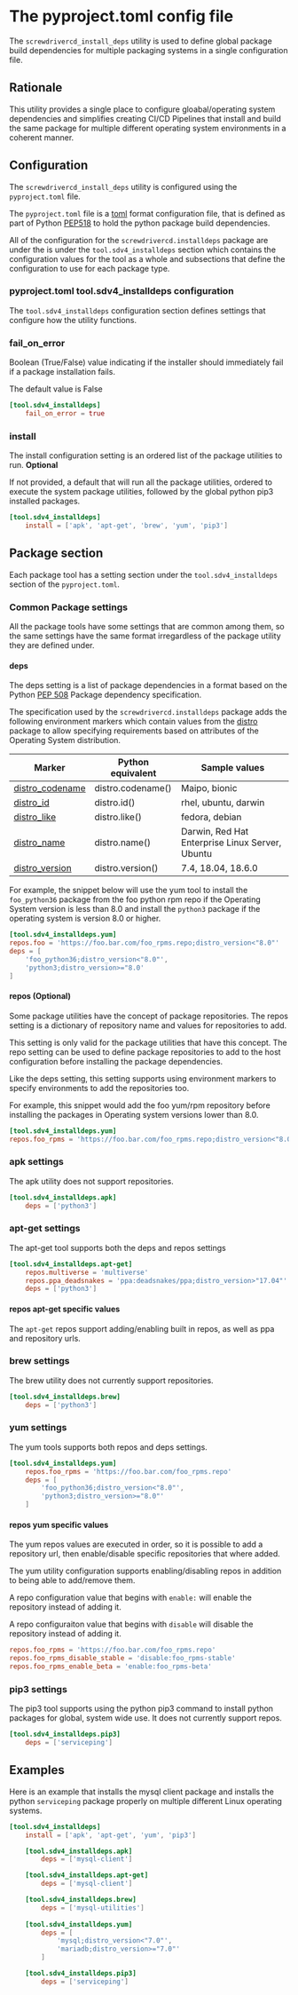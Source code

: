 # The pyproject.toml config file

The `screwdrivercd_install_deps` utility is used to define global package build dependencies for multiple packaging
systems in a single configuration file.

## Rationale

This utility provides a single place to configure gloabal/operating system dependencies
and simplifies creating CI/CD Pipelines that install and build the same package for multiple different
operating system environments in a coherent manner.

## Configuration

The `screwdrivercd_install_deps` utility is configured using the `pyproject.toml` file.  

The `pyproject.toml` file is a [toml](https://github.com/toml-lang/toml) format configuration file, that is defined as part of Python [PEP518](https://www.python.org/dev/peps/pep-0518/) to hold the python package build dependencies.  

All of the configuration for the `screwdrivercd.installdeps` package are under the  is under the `tool.sdv4_installdeps` section which contains the configuration values for the tool as a whole and subsections that define the configuration to use for each package type.

### pyproject.toml tool.sdv4_installdeps configuration

The `tool.sdv4_installdeps` configuration section defines settings that configure how the utility functions.

### fail_on_error

Boolean (True/False) value indicating if the installer should immediately fail if a package installation fails.

The default value is False

```toml
[tool.sdv4_installdeps]
    fail_on_error = true
```

### install

The install configuration setting is an ordered list of the package utilities to run.  **Optional**

If not provided, a default that will run all the package utilities, ordered to execute the system package utilities, followed by the global python pip3 installed packages.

```toml
[tool.sdv4_installdeps]
    install = ['apk', 'apt-get', 'brew', 'yum', 'pip3']
```

## Package section

Each package tool has a setting section under the `tool.sdv4_installdeps` section of the `pyproject.toml`.

### Common Package settings

All the package tools have some settings that are common among them, so the same settings have the same format irregardless of the package utility they are defined under.

#### deps

The deps setting is a list of package dependencies in a format based on the Python [PEP 508](https://www.python.org/dev/peps/pep-0508) Package dependency specification.  

The specification used by the `screwdrivercd.installdeps` package adds the following environment markers which contain 
values from the [distro](https://distro.readthedocs.io/en/latest/) package to allow specifying requirements based on 
attributes of the Operating System distribution.

| Marker                                                                      | Python equivalent | Sample values                                   |
| --------------------------------------------------------------------------- | ----------------- | ----------------------------------------------- |
| [distro_codename](https://distro.readthedocs.io/en/latest/#distro.codename) | distro.codename() | Maipo, bionic                                   |
| [distro_id](https://distro.readthedocs.io/en/latest/#distro.id)             | distro.id()       | rhel, ubuntu, darwin                            |
| [distro_like](https://distro.readthedocs.io/en/latest/#distro.like)         | distro.like()     | fedora, debian                                  |
| [distro_name](https://distro.readthedocs.io/en/latest/#distro.name)         | distro.name()     | Darwin, Red Hat Enterprise Linux Server, Ubuntu |
| [distro_version](https://distro.readthedocs.io/en/latest/#distro.version)   | distro.version()  | 7.4, 18.04, 18.6.0 |

For example, the snippet below will use the yum tool to install the `foo_python36` package from the foo python rpm repo 
if the Operating System version is less than 8.0 and install the `python3` package if the operating system is version 
8.0 or higher.

```toml
[tool.sdv4_installdeps.yum]
repos.foo = 'https://foo.bar.com/foo_rpms.repo;distro_version<"8.0"'
deps = [
    'foo_python36;distro_version<"8.0"',
    'python3;distro_version>="8.0'
]

```
#### repos (Optional)

Some package utilities have the concept of package repositories.  The repos setting is a dictionary of repository name 
and values for repositories to add.  

This setting is only valid for the package utilities that have this concept.  The repo setting can be used to define 
package repositories to add to the host configuration before installing the package dependencies.

Like the deps setting, this setting supports using environment markers to specify environments to add the repositories 
too.

For example, this snippet would add the foo yum/rpm repository before installing the packages in Operating system 
versions lower than 8.0.

```toml
[tool.sdv4_installdeps.yum]
repos.foo_rpms = 'https://foo.bar.com/foo_rpms.repo;distro_version<"8.0"'
```

### apk settings

The apk utility does not support repositories.

```toml
[tool.sdv4_installdeps.apk]
    deps = ['python3']
```

### apt-get settings

The apt-get tool supports both the deps and repos settings

```toml
[tool.sdv4_installdeps.apt-get]
    repos.multiverse = 'multiverse'
    repos.ppa_deadsnakes = 'ppa:deadsnakes/ppa;distro_version>"17.04"'
    deps = ['python3']
```

#### repos apt-get specific values
The `apt-get` repos support adding/enabling built in repos, as well as ppa and repository urls.

### brew settings

The brew utility does not currently support repositories.

```toml
[tool.sdv4_installdeps.brew]
    deps = ['python3']
```

### yum settings

The yum tools supports both repos and deps settings.

```toml
[tool.sdv4_installdeps.yum]
    repos.foo_rpms = 'https://foo.bar.com/foo_rpms.repo'
    deps = [
        'foo_python36;distro_version<"8.0"',
        'python3;distro_version>="8.0"'
    ]
```

#### repos yum specific values

The yum repos values are executed in order, so it is possible to add a repository url, then enable/disable 
specific repositories that where added.

The yum utility configuration supports enabling/disabling repos in addition to being able to add/remove them.  

A repo configuration value that begins with `enable:` will enable the repository instead of adding it.

A repo configuraiton value that begins with `disable` will disable the repository instead of adding it.

```toml
repos.foo_rpms = 'https://foo.bar.com/foo_rpms.repo'
repos.foo_rpms_disable_stable = 'disable:foo_rpms-stable'
repos.foo_rpms_enable_beta = 'enable:foo_rpms-beta'
``` 

### pip3 settings

The pip3 tool supports using the python pip3 command to install python packages for global, system wide use.  It does not currently support repos.

```toml
[tool.sdv4_installdeps.pip3]
    deps = ['serviceping']
```

## Examples

Here is an example that installs the mysql client package and installs the python `serviceping` package properly on multiple different Linux operating systems.

```toml
[tool.sdv4_installdeps]
    install = ['apk', 'apt-get', 'yum', 'pip3']

    [tool.sdv4_installdeps.apk]
        deps = ['mysql-client']

    [tool.sdv4_installdeps.apt-get]
        deps = ['mysql-client']

    [tool.sdv4_installdeps.brew]
        deps = ['mysql-utilities']
        
    [tool.sdv4_installdeps.yum]
        deps = [
            'mysql;distro_version<"7.0"',
            'mariadb;distro_version>="7.0"'
        ]

    [tool.sdv4_installdeps.pip3]
        deps = ['serviceping']

```
